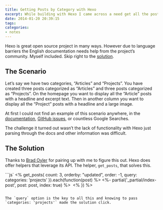 ```yaml
---
title: Getting Posts by Category with Hexo
excerpt: While building with Hexo I came across a need get all the posts by a specific category and render them through a specific partial.
date: 2014-01-20 20:39:15
tags:
categories:
- notes
---
```


<span class=dropcap>H</span>exo is great open source project in many ways. However due to language barriers the English documentation needs help from the project’s community. Myself included. Skip right to the [solution](#The_Solution).

## The Scenario

Let’s say we have two categories, “Articles” and “Projects”. You have created three posts categorized as “Articles” and three posts categorized as “Projects”. On the homepage you want to display all the “Article” posts with a headline and excerpt text. Then in another column you want to display all the “Project” posts with a headline and a large image.

At first I could not find an example of this scenario anywhere, in the [documentation](http://hexo.io/docs/ "Hexo Docs"), [GitHub issues](https://github.com/hexojs/hexo/issues/976 "My GitHub Issue"), or countless Google Searches.

The challenge it turned out wasn’t the lack of functionality with Hexo just parsing through the docs and other information was difficult.

## The Solution

Thanks to [Brad Oyler](http://bradoyler.com/ "Brad Oyler's website") for pairing up with me to figure this out. Hexo does offer helpers that leverage its API. The helper, `get_posts`, that solves this.

```js`
<% get_posts(
  count: 3,
  orderby: "updated",
  order: -1,
  query: categories: ‘projects’
  }).each(function(post)  %>
    <%- partial('_partial/index-post', post: post, index: true) %> 
<% }) %>
```

The `query` option is the key to all this and knowing to pass `categories: 'projects'` made the solution click.